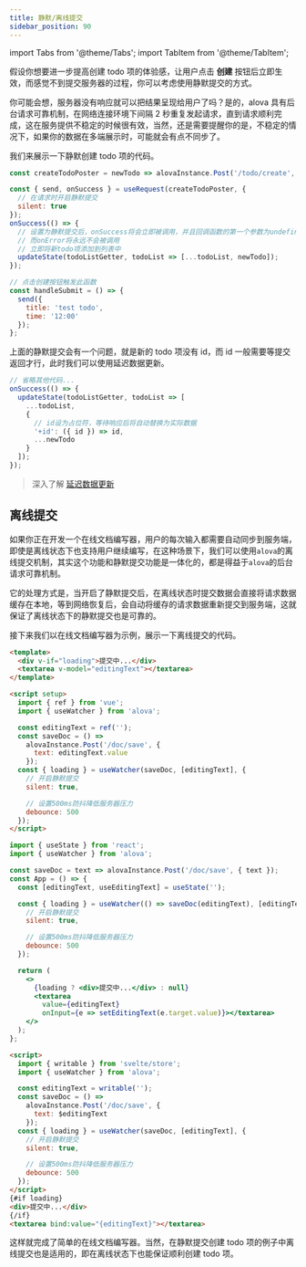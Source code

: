 ```yaml
---
title: 静默/离线提交
sidebar_position: 90
---
```


import Tabs from '@theme/Tabs';
import TabItem from '@theme/TabItem';

假设你想要进一步提高创建 todo 项的体验感，让用户点击 **创建** 按钮后立即生效，而感觉不到提交服务器的过程，你可以考虑使用静默提交的方式。

你可能会想，服务器没有响应就可以把结果呈现给用户了吗？是的，alova 具有后台请求可靠机制，在网络连接环境下间隔 2 秒重复发起请求，直到请求顺利完成，这在服务提供不稳定的时候很有效，当然，还是需要提醒你的是，不稳定的情况下，如果你的数据在多端展示时，可能就会有点不同步了。

我们来展示一下静默创建 todo 项的代码。

```javascript
const createTodoPoster = newTodo => alovaInstance.Post('/todo/create', newTodo);

const { send, onSuccess } = useRequest(createTodoPoster, {
  // 在请求时开启静默提交
  silent: true
});
onSuccess(() => {
  // 设置为静默提交后，onSuccess将会立即被调用，并且回调函数的第一个参数为undefined
  // 而onError将永远不会被调用
  // 立即将新todo项添加到列表中
  updateState(todoListGetter, todoList => [...todoList, newTodo]);
});

// 点击创建按钮触发此函数
const handleSubmit = () => {
  send({
    title: 'test todo',
    time: '12:00'
  });
};
```

上面的静默提交会有一个问题，就是新的 todo 项没有 id，而 id 一般需要等提交返回才行，此时我们可以使用延迟数据更新。

```javascript
// 省略其他代码...
onSuccess(() => {
  updateState(todoListGetter, todoList => [
    ...todoList,
    {
      // id设为占位符，等待响应后将自动替换为实际数据
      '+id': ({ id }) => id,
      ...newTodo
    }
  ]);
});
```

> 深入了解 [延迟数据更新](./delayed-data-update)

## 离线提交

如果你正在开发一个在线文档编写器，用户的每次输入都需要自动同步到服务端，即使是离线状态下也支持用户继续编写，在这种场景下，我们可以使用`alova`的离线提交机制，其实这个功能和静默提交功能是一体化的，都是得益于`alova`的后台请求可靠机制。

它的处理方式是，当开启了静默提交后，在离线状态时提交数据会直接将请求数据缓存在本地，等到网络恢复后，会自动将缓存的请求数据重新提交到服务端，这就保证了离线状态下的静默提交也是可靠的。

接下来我们以在线文档编写器为示例，展示一下离线提交的代码。

<Tabs groupId="framework">
<TabItem label="vue" value="1">

```html
<template>
  <div v-if="loading">提交中...</div>
  <textarea v-model="editingText"></textarea>
</template>

<script setup>
  import { ref } from 'vue';
  import { useWatcher } from 'alova';

  const editingText = ref('');
  const saveDoc = () =>
    alovaInstance.Post('/doc/save', {
      text: editingText.value
    });
  const { loading } = useWatcher(saveDoc, [editingText], {
    // 开启静默提交
    silent: true,

    // 设置500ms防抖降低服务器压力
    debounce: 500
  });
</script>
```

</TabItem>
<TabItem label="react" value="2">

```jsx
import { useState } from 'react';
import { useWatcher } from 'alova';

const saveDoc = text => alovaInstance.Post('/doc/save', { text });
const App = () => {
  const [editingText, useEditingText] = useState('');

  const { loading } = useWatcher(() => saveDoc(editingText), [editingText], {
    // 开启静默提交
    silent: true,

    // 设置500ms防抖降低服务器压力
    debounce: 500
  });

  return (
    <>
      {loading ? <div>提交中...</div> : null}
      <textarea
        value={editingText}
        onInput={e => setEditingText(e.target.value)}></textarea>
    </>
  );
};
```

</TabItem>
<TabItem label="svelte" value="3">

```html
<script>
  import { writable } from 'svelte/store';
  import { useWatcher } from 'alova';

  const editingText = writable('');
  const saveDoc = () =>
    alovaInstance.Post('/doc/save', {
      text: $editingText
    });
  const { loading } = useWatcher(saveDoc, [editingText], {
    // 开启静默提交
    silent: true,

    // 设置500ms防抖降低服务器压力
    debounce: 500
  });
</script>
{#if loading}
<div>提交中...</div>
{/if}
<textarea bind:value="{editingText}"></textarea>
```

</TabItem>
</Tabs>

这样就完成了简单的在线文档编写器。当然，在静默提交创建 todo 项的例子中离线提交也是适用的，即在离线状态下也能保证顺利创建 todo 项。
